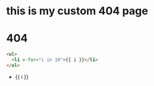 
# this is my custom 404 page

# 404

```html
<ul>
  <li v-for="i in 10">{{ i }}</li>
</ul>
```
<ul>
  <li v-for="i in 10">{{ i }}</li>
</ul>